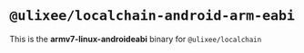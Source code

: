 # `@ulixee/localchain-android-arm-eabi`

This is the **armv7-linux-androideabi** binary for `@ulixee/localchain`

